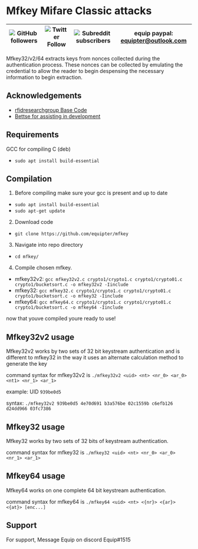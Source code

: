 # Mfkey Mifare Classic attacks

| ![GitHub followers](https://img.shields.io/github/followers/equipter?label=Equipter%20&logo=GitHub&style=flat-square) | ![Twitter Follow](https://img.shields.io/twitter/follow/equip0x80?color=b9d1ff&label=Equip0x80&logo=Twitter&style=flat-square) | ![Subreddit subscribers](https://img.shields.io/reddit/subreddit-subscribers/rfid?logo=reddit&logoColor=ffffff&style=flat-square) | equip paypal: equipter@outlook.com |
| :---: | :---: | :---: | :---: |

Mfkey32/v2/64 extracts keys from nonces collected during the authentication process. These nonces can be collected by emulating the credential to allow the reader to begin despensing the necessary information to begin extraction.
## Acknowledgements

 - [rfidresearchgroup Base Code](https://github.com/rfidresearchgroup/proxmark3)
 - [Bettse for assisting in development](https://gitlab.com/bettse)
 
 ## Requirements 
GCC for compiling C (deb)
- `sudo apt install build-essential`

## Compilation 
1. Before compiling make sure your gcc is present and  up to date 
- `sudo apt install build-essential`
- `sudo apt-get update` 
2. Download code
- `git clone https://github.com/equipter/mfkey`
3. Navigate into repo directory 
- `cd mfkey/`
4. Compile chosen mfkey.
* mfkey32v2: `gcc mfkey32v2.c crypto1/crypto1.c crypto1/crypto01.c crypto1/bucketsort.c -o mfkey32v2 -Iinclude`
* mfkey32: `gcc mfkey32.c crypto1/crypto1.c crypto1/crypto01.c crypto1/bucketsort.c -o mfkey32 -Iinclude`
* mfkey64: `gcc mfkey64.c crypto1/crypto1.c crypto1/crypto01.c crypto1/bucketsort.c -o mfkey64 -Iinclude`

now that youve compiled youre ready to use!

## Mfkey32v2 usage
Mfkey32v2 works by two sets of 32 bit keystream authentication and is different to mfkey32 in the way it uses an alternate calculation method to generate the key 

command syntax for mfkey32v2 is `./mfkey32v2 <uid> <nt> <nr_0> <ar_0> <nt1> <nr_1> <ar_1>`
  
example: UID `939be0d5`
  
syntax: `./mfkey32v2 939be0d5 4e70d691 b3a576be 02c1559b c6efb126 d24dd966 03fc7386`

## Mfkey32 usage
Mfkey32 works by two sets of 32 bits of keystream authentication.

command syntax for mfkey32 is `./mfkey32 <uid> <nt> <nr_0> <ar_0> <nr_1> <ar_1>`

## Mfkey64 usage
Mfkey64 works on one complete 64 bit keystream authentication. 

command syntax for mfkey64 is `./mfkey64 <uid> <nt> <{nr}> <{ar}> <{at}> [enc...]`

## Support

For support, Message Equip on discord Equip#1515
